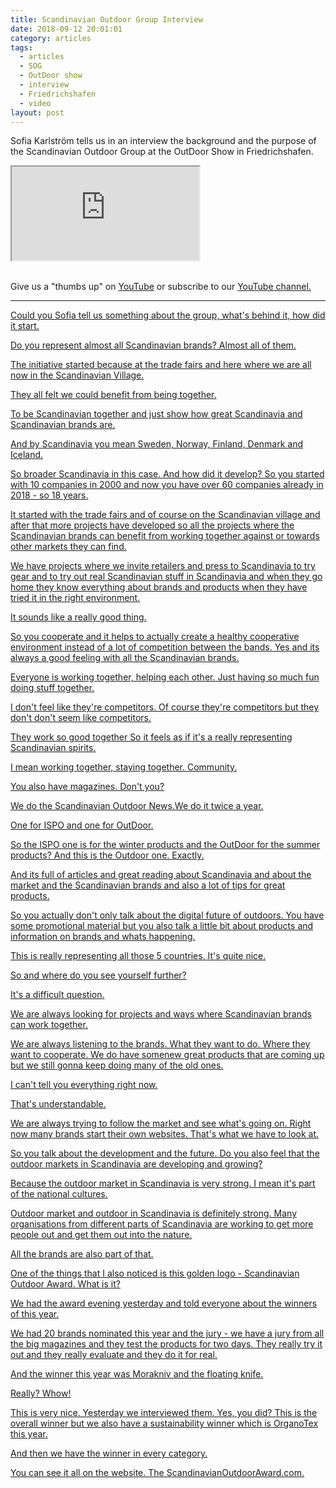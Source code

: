 ```yaml
---
title: Scandinavian Outdoor Group Interview
date: 2018-09-12 20:01:01
category: articles
tags:
  - articles
  - SOG
  - OutDoor show
  - interview
  - Friedrichshafen
  - video
layout: post
---
```


Sofia Karlström tells us in an interview the background and the purpose of the Scandinavian Outdoor Group at the OutDoor Show in Friedrichshafen.

<div class="embed-responsive embed-responsive-16by9">
    <iframe class="embed-responsive-item" src="https://www.youtube.com/embed/ZPdQPUHk_0M"></iframe>
</div>
<br>
<!--more-->

Give us a "thumbs up" on <a rel="nofollow" href="https://www.youtube.com/watch?v=ZPdQPUHk_0M"  target="_blank">YouTube</a> or subscribe to our <a rel="nofollow"  target="_blank"  href="https://www.youtube.com/channel/UCnO9Q_m9EaOCrHmmQIBVBNw?sub_confirmation=1">YouTube channel.

---

Could you Sofia tell us something about the group, what's behind it, how did it start.

Do you represent almost all Scandinavian brands? Almost all of them.

The initiative started because at the trade fairs and here where we are all now in the Scandinavian Village.

They all felt we could benefit from being together.

To be Scandinavian together and just show how great Scandinavia and Scandinavian brands are.

And by Scandinavia you mean Sweden, Norway, Finland, Denmark and Iceland.

So broader Scandinavia in this case. And how did it develop? So you started with 10 companies in 2000 and now you have over 60 companies already in 2018 - so 18 years.

It started with the trade fairs and of course on the Scandinavian village and after that more projects have developed so all the projects where the Scandinavian brands can benefit from working together against or towards other markets they can find.

We have projects where we invite retailers and press to Scandinavia to try gear and to try out real Scandinavian stuff in Scandinavia and when they go home they know everything about brands and products when they have tried it in the right environment.

It sounds like a really good thing.

So you cooperate and it helps to actually create a healthy cooperative environment instead of a lot of competition between the bands. Yes and its always a good feeling with all the Scandinavian brands.

Everyone is working together, helping each other. Just having so much fun doing stuff together.

I don't feel like they're competitors. Of course they're competitors but they don't  don't seem like competitors.

They work so good together  So it feels as if it's a really representing Scandinavian spirits.

I mean working together, staying together. Community.

You also have magazines. Don't you?

We do the Scandinavian Outdoor News.We do it twice a year.

One for ISPO and one for OutDoor.

So the ISPO one is for the winter products and the OutDoor for the summer products? And this is the Outdoor one. Exactly.

And its full of articles and great reading about Scandinavia and about the market and the Scandinavian brands and also a lot of tips for great products.

So you actually don't only talk about the digital future of outdoors. You have some promotional material but you also talk a little bit about products and information on brands and whats happening.

This is really representing all those 5 countries. It's quite nice.

So and where do you see yourself further?

It's a difficult question.

We are always looking for projects and ways where Scandinavian brands can work together.

We are always listening to the brands. What they want to do. Where they want to cooperate. We do have somenew great products that are coming up but we still gonna keep doing many of the old ones.

I can't tell you everything right now.

That's understandable.

We are always trying to follow the market and see what's going on. Right now many brands start their own websites. That's what we have to look at.

So you talk about the development and the future. Do you also feel that the outdoor markets in Scandinavia are developing and growing?

Because the outdoor market in Scandinavia is very strong. I mean it's part of the national cultures.

Outdoor market and outdoor in Scandinavia is definitely strong. Many organisations from different parts of Scandinavia are working to get more people out and get them out into the nature.

All the brands are also part of that.

One of the things that I also noticed is this golden logo - Scandinavian Outdoor Award. What is it?

We had the award evening yesterday and told everyone about the winners of this year.

We had 20 brands nominated this year and the jury - we have a jury from all the big magazines and they test the products for two days. They really try it out and they really evaluate and they do it for real.

And the winner this year was Morakniv and the floating knife.

Really? Whow!  

This is very nice. Yesterday we interviewed them. Yes, you did? This is the overall winner but we also have a sustainability winner which is OrganoTex this year.

And then we have the winner in every category.

You can see it all on the website. The ScandinavianOutdoorAward.com.
